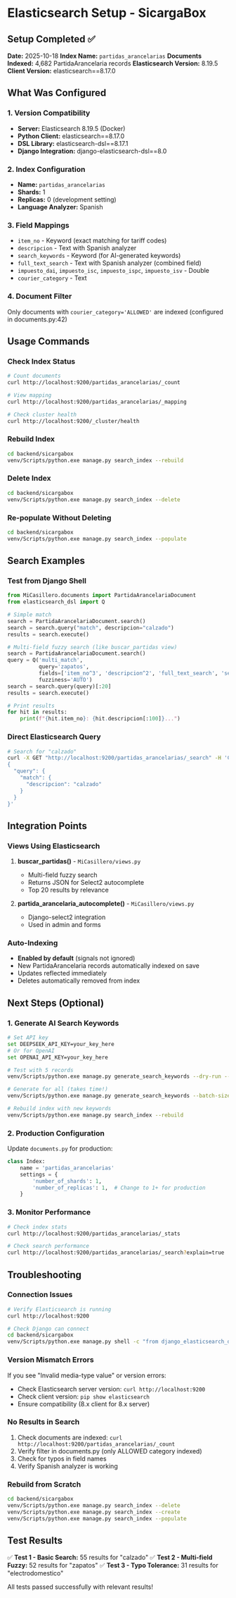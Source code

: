 # Elasticsearch Setup - SicargaBox

## Setup Completed ✅

**Date:** 2025-10-18
**Index Name:** `partidas_arancelarias`
**Documents Indexed:** 4,682 PartidaArancelaria records
**Elasticsearch Version:** 8.19.5
**Client Version:** elasticsearch==8.17.0

## What Was Configured

### 1. Version Compatibility

- **Server:** Elasticsearch 8.19.5 (Docker)
- **Python Client:** elasticsearch==8.17.0
- **DSL Library:** elasticsearch-dsl==8.17.1
- **Django Integration:** django-elasticsearch-dsl==8.0

### 2. Index Configuration

- **Name:** `partidas_arancelarias`
- **Shards:** 1
- **Replicas:** 0 (development setting)
- **Language Analyzer:** Spanish

### 3. Field Mappings

- `item_no` - Keyword (exact matching for tariff codes)
- `descripcion` - Text with Spanish analyzer
- `search_keywords` - Keyword (for AI-generated keywords)
- `full_text_search` - Text with Spanish analyzer (combined field)
- `impuesto_dai`, `impuesto_isc`, `impuesto_ispc`, `impuesto_isv` - Double
- `courier_category` - Text

### 4. Document Filter

Only documents with `courier_category='ALLOWED'` are indexed (configured in documents.py:42)

## Usage Commands

### Check Index Status

```bash
# Count documents
curl http://localhost:9200/partidas_arancelarias/_count

# View mapping
curl http://localhost:9200/partidas_arancelarias/_mapping

# Check cluster health
curl http://localhost:9200/_cluster/health
```

### Rebuild Index

```bash
cd backend/sicargabox
venv/Scripts/python.exe manage.py search_index --rebuild
```

### Delete Index

```bash
cd backend/sicargabox
venv/Scripts/python.exe manage.py search_index --delete
```

### Re-populate Without Deleting

```bash
cd backend/sicargabox
venv/Scripts/python.exe manage.py search_index --populate
```

## Search Examples

### Test from Django Shell

```python
from MiCasillero.documents import PartidaArancelariaDocument
from elasticsearch_dsl import Q

# Simple match
search = PartidaArancelariaDocument.search()
search = search.query("match", descripcion="calzado")
results = search.execute()

# Multi-field fuzzy search (like buscar_partidas view)
search = PartidaArancelariaDocument.search()
query = Q('multi_match',
          query='zapatos',
          fields=['item_no^3', 'descripcion^2', 'full_text_search', 'search_keywords'],
          fuzziness='AUTO')
search = search.query(query)[:20]
results = search.execute()

# Print results
for hit in results:
    print(f"{hit.item_no}: {hit.descripcion[:100]}...")
```

### Direct Elasticsearch Query

```bash
# Search for "calzado"
curl -X GET "http://localhost:9200/partidas_arancelarias/_search" -H 'Content-Type: application/json' -d'
{
  "query": {
    "match": {
      "descripcion": "calzado"
    }
  }
}'
```

## Integration Points

### Views Using Elasticsearch

1. **buscar_partidas()** - `MiCasillero/views.py`
   - Multi-field fuzzy search
   - Returns JSON for Select2 autocomplete
   - Top 20 results by relevance

2. **partida_arancelaria_autocomplete()** - `MiCasillero/views.py`
   - Django-select2 integration
   - Used in admin and forms

### Auto-Indexing

- **Enabled by default** (signals not ignored)
- New PartidaArancelaria records automatically indexed on save
- Updates reflected immediately
- Deletes automatically removed from index

## Next Steps (Optional)

### 1. Generate AI Search Keywords

```bash
# Set API key
set DEEPSEEK_API_KEY=your_key_here
# Or for OpenAI
set OPENAI_API_KEY=your_key_here

# Test with 5 records
venv/Scripts/python.exe manage.py generate_search_keywords --dry-run --batch-size=5 --api-provider=deepseek

# Generate for all (takes time!)
venv/Scripts/python.exe manage.py generate_search_keywords --batch-size=10 --api-provider=deepseek

# Rebuild index with new keywords
venv/Scripts/python.exe manage.py search_index --rebuild
```

### 2. Production Configuration

Update `documents.py` for production:

```python
class Index:
    name = 'partidas_arancelarias'
    settings = {
        'number_of_shards': 1,
        'number_of_replicas': 1,  # Change to 1+ for production
    }
```

### 3. Monitor Performance

```bash
# Check index stats
curl http://localhost:9200/partidas_arancelarias/_stats

# Check search performance
curl http://localhost:9200/partidas_arancelarias/_search?explain=true
```

## Troubleshooting

### Connection Issues

```bash
# Verify Elasticsearch is running
curl http://localhost:9200

# Check Django can connect
cd backend/sicargabox
venv/Scripts/python.exe manage.py shell -c "from django_elasticsearch_dsl import get_connection; print(get_connection().info())"
```

### Version Mismatch Errors

If you see "Invalid media-type value" or version errors:

- Check Elasticsearch server version: `curl http://localhost:9200`
- Check client version: `pip show elasticsearch`
- Ensure compatibility (8.x client for 8.x server)

### No Results in Search

1. Check documents are indexed: `curl http://localhost:9200/partidas_arancelarias/_count`
2. Verify filter in documents.py (only ALLOWED category indexed)
3. Check for typos in field names
4. Verify Spanish analyzer is working

### Rebuild from Scratch

```bash
cd backend/sicargabox
venv/Scripts/python.exe manage.py search_index --delete
venv/Scripts/python.exe manage.py search_index --create
venv/Scripts/python.exe manage.py search_index --populate
```

## Test Results

✅ **Test 1 - Basic Search:** 55 results for "calzado"
✅ **Test 2 - Multi-field Fuzzy:** 52 results for "zapatos"
✅ **Test 3 - Typo Tolerance:** 31 results for "electrodomestico"

All tests passed successfully with relevant results!
